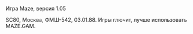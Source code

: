 Игра Maze, версия 1.05

SC80, Москва, ФМШ-542, 03.01.88. Игры глючит, лучше использовать MAZE.GAM.

